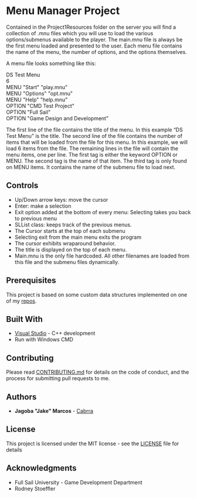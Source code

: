 Menu Manager Project
====================

Contained in the Project1Resources folder on the server you will find a collection of .mnu files which you will use to load the various options/submenus available to the player. The main.mnu file is always be the first menu loaded and presented to the user. Each menu file contains the name of the menu, the number of options, and the options themselves.  

A menu file looks something like this:  

DS Test Menu  
6  
MENU "Start" "play.mnu"  
MENU "Options" "opt.mnu"  
MENU "Help" "help.mnu"  
OPTION "CMD Test Project"  
OPTION "Full Sail"  
OPTION "Game Design and Development"  

The first line of the file contains the title of the menu. In this example “DS Test Menu” is the title.
The second line of the file contains the number of items that will be loaded from the file for this menu. In this example, we will load 6 items from the file. The remaining lines in the file will contain the menu items, one per line. The first tag is either the keyword OPTION or MENU. The second tag is the name of that item. The third tag is only found on MENU items. It contains the name of the submenu file to load next.

## Controls

+ Up/Down arrow keys: 								move the cursor
+ Enter:												make a selection
+ Exit option added at the bottom of every menu:		Selecting takes you back to previous menu
+ SLList class:										keeps track of the previous menus.
+ The Cursor starts at the top of each submenu
+ Selecting exit from the main menu exits the program
+ The cursor exhibits wraparound behavior.
+ The title is displayed on the top of each menu.
+ Main.mnu is the only file hardcoded. All other filenames are loaded from this file and the submenu files dynamically.

## Prerequisites

This project is based on some custom data structures implemented on one of my [repos](https://github.com/Cabrra/Data-Structures).

## Built With

* [Visual Studio](https://visualstudio.microsoft.com/)	- C++ development
* Run with Windows CMD

## Contributing

Please read [CONTRIBUTING.md](https://github.com/Cabrra/Contributing-template/blob/master/Contributing-template.md) for details on the code of conduct, and the process for submitting pull requests to me.

## Authors

* **Jagoba "Jake" Marcos** - [Cabrra](https://github.com/Cabrra)

## License

This project is licensed under the MIT license - see the [LICENSE](LICENSE) file for details

## Acknowledgments

* Full Sail University - Game Development Department
* Rodney Stoeffler
